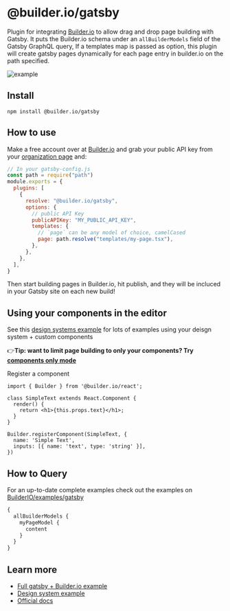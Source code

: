 # @builder.io/gatsby

Plugin for integrating [Builder.io](https://www.builder.io) to allow drag and drop page building with Gatsby. It puts the Builder.io schema under an `allBuilderModels` field of the Gatsby GraphQL query, If a templates map is passed as option, this plugin will create gatsby pages dynamically for each page entry in builder.io on the path specified.

<img src="https://imgur.com/PJW3b4S.gif" alt="example" />


## Install

`npm install @builder.io/gatsby`

## How to use

Make a free account over at [Builder.io](https://www.builder.io/) and grab your public API key from your [organization page](https://builder.io/account/organization) and:

```javascript
// In your gatsby-config.js
const path = require("path")
module.exports = {
  plugins: [
    {
      resolve: "@builder.io/gatsby",
      options: {
        // public API Key
        publicAPIKey: "MY_PUBLIC_API_KEY",
        templates: {
          // `page` can be any model of choice, camelCased
          page: path.resolve("templates/my-page.tsx"),
        },
      },
    },
  ],
}
```
Then start building pages in Builder.io, hit publish, and they will be incluced in your Gatsby site on each new build!

## Using your components in the editor

See this [design systems example](/examples/react-design-system) for lots of examples using your deisgn system + custom components

👉**Tip: want to limit page building to only your components? Try [components only mode](https://builder.io/c/docs/guides/components-only-mode)**

Register a component

```tsx
import { Builder } from '@builder.io/react';

class SimpleText extends React.Component {
  render() {
    return <h1>{this.props.text}</h1>;
  }
}

Builder.registerComponent(SimpleText, {
  name: 'Simple Text',
  inputs: [{ name: 'text', type: 'string' }],
})

```

## How to Query

For an up-to-date complete examples check out the examples on [BuilderIO/examples/gatsby](https://github.com/BuilderIO/builder/tree/master/examples/gatsby)

```graphql
{
  allBuilderModels {
    myPageModel {
      content
    }
  }
}
```

## Learn more

- [Full gatsby + Builder.io example](examples/gatsby)
- [Design system example](/examples/react-design-system)
- [Official docs](https://www.builder.io/c/docs/getting-started)

